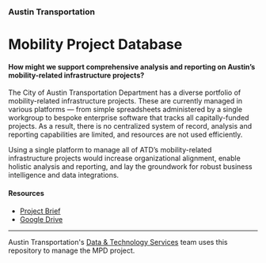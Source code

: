 ### Austin Transportation
# Mobility Project Database

#### How might we support comprehensive analysis and reporting on Austin’s mobility-related infrastructure projects? 
The City of Austin Transportation Department has a diverse portfolio of mobility-related infrastructure projects. These are currently managed in various platforms — from simple spreadsheets administered by a single workgroup to bespoke enterprise software that tracks all capitally-funded projects. As a result, there is no centralized system of record, analysis and reporting capabilities are limited, and resources are not used efficiently. 

Using a single platform to manage all of ATD’s mobility-related infrastructure projects would increase organizational alignment, enable holistic analysis and reporting, and lay the groundwork for robust business intelligence and data integrations. 

#### Resources
- [Project Brief](https://docs.google.com/document/d/1KQi6OWy4g_JXgU6LQSDcUJCXu9K75Me8JYXxGWtHHzo/edit#)
- [Google Drive](https://drive.google.com/drive/folders/1T4TiHvL1BsktZPjXcqYDFwh8Apf_VE4e)

---
Austin Transportation's [Data & Technology Services](https://transportation.austintexas.io/about/) team uses this repository to manage the MPD project. 
